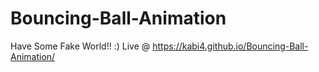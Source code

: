 # Bouncing-Ball-Animation
Have Some Fake World!! :)
Live @ https://kabi4.github.io/Bouncing-Ball-Animation/
